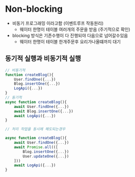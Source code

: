 # Non-blocking

- 비동기 프로그래밍 이라고함 (이벤트루프 작동원리)
  - 웨이터 한명이 테이블 여러개의 주문을 받음 (주기적으로 확인)
- blocking 방식은 기존수행이 다 진행되야 다음으로 넘어갈수있음
  - 웨이터 한명이 테이블 한개주문후 요리가나올떄까지 대기

## 동기적 실행과 비동기적 실행

```js
// 비동기적
function createBlog(){
    User.findOne({...})
    Blog.insertOne({...})
    LogApi({...})
}
// 동기적
async function createBlog(){
    await User.findOne({...})
    await Blog.insertOne({...})
    await LogApi({...})
}

// 처리 작업을 동시에 해도되는경우

async function createBlog(){
    await User.findOne({...})
    await Promise.all(([
        Blog.insertOne({...})
        User.updateOne({...})
    ]))
    await LogApi({...})
}

```
